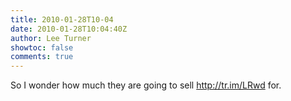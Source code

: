```yaml
---
title: 2010-01-28T10-04
date: 2010-01-28T10:04:40Z
author: Lee Turner
showtoc: false
comments: true
---
```


So I wonder how much they are going to sell http://tr.im/LRwd for.

